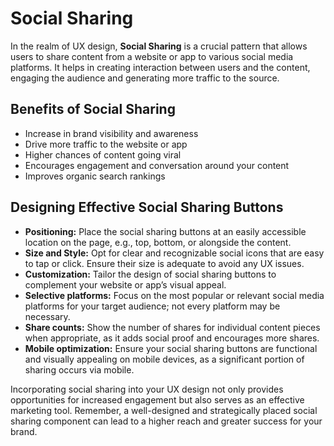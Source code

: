 # Social Sharing

In the realm of UX design, **Social Sharing** is a crucial pattern that allows users to share content from a website or app to various social media platforms. It helps in creating interaction between users and the content, engaging the audience and generating more traffic to the source.

## Benefits of Social Sharing

- Increase in brand visibility and awareness
- Drive more traffic to the website or app
- Higher chances of content going viral
- Encourages engagement and conversation around your content
- Improves organic search rankings

## Designing Effective Social Sharing Buttons

- **Positioning:** Place the social sharing buttons at an easily accessible location on the page, e.g., top, bottom, or alongside the content.
- **Size and Style:** Opt for clear and recognizable social icons that are easy to tap or click. Ensure their size is adequate to avoid any UX issues.
- **Customization:** Tailor the design of social sharing buttons to complement your website or app’s visual appeal.
- **Selective platforms:** Focus on the most popular or relevant social media platforms for your target audience; not every platform may be necessary.
- **Share counts:** Show the number of shares for individual content pieces when appropriate, as it adds social proof and encourages more shares.
- **Mobile optimization:** Ensure your social sharing buttons are functional and visually appealing on mobile devices, as a significant portion of sharing occurs via mobile.

Incorporating social sharing into your UX design not only provides opportunities for increased engagement but also serves as an effective marketing tool. Remember, a well-designed and strategically placed social sharing component can lead to a higher reach and greater success for your brand.
